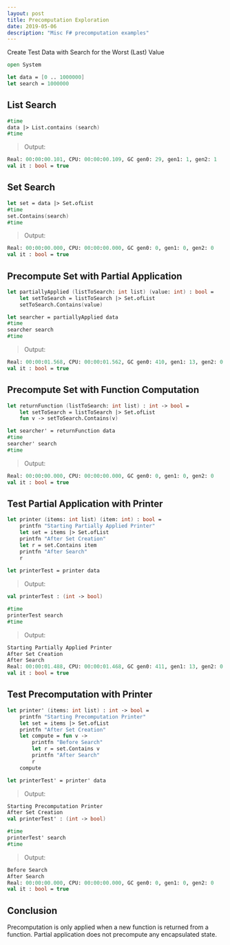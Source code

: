 ```yaml
---
layout: post
title: Precomputation Exploration
date: 2019-05-06
description: "Misc F# precomputation examples"
---
```


Create Test Data with Search for the Worst (Last) Value

```fsharp
open System

let data = [0 .. 1000000]
let search = 1000000
```


## List Search

```fsharp
#time
data |> List.contains (search)
#time
```


> Output:
```fsharp
Real: 00:00:00.101, CPU: 00:00:00.109, GC gen0: 29, gen1: 1, gen2: 1
val it : bool = true
```



## Set Search

```fsharp
let set = data |> Set.ofList
#time
set.Contains(search)
#time
```


> Output:
```fsharp
Real: 00:00:00.000, CPU: 00:00:00.000, GC gen0: 0, gen1: 0, gen2: 0
val it : bool = true
```



## Precompute Set with Partial Application


```fsharp
let partiallyApplied (listToSearch: int list) (value: int) : bool = 
    let setToSearch = listToSearch |> Set.ofList
    setToSearch.Contains(value)

let searcher = partiallyApplied data
#time
searcher search
#time
```


> Output:
```fsharp
Real: 00:00:01.568, CPU: 00:00:01.562, GC gen0: 410, gen1: 13, gen2: 0
val it : bool = true
```



## Precompute Set with Function Computation


```fsharp
let returnFunction (listToSearch: int list) : int -> bool =
    let setToSearch = listToSearch |> Set.ofList
    fun v -> setToSearch.Contains(v)

let searcher' = returnFunction data
#time
searcher' search
#time
```


> Output:
```fsharp
Real: 00:00:00.000, CPU: 00:00:00.000, GC gen0: 0, gen1: 0, gen2: 0
val it : bool = true
```



## Test Partial Application with Printer


```fsharp
let printer (items: int list) (item: int) : bool =
    printfn "Starting Partially Applied Printer"
    let set = items |> Set.ofList
    printfn "After Set Creation"
    let r = set.Contains item
    printfn "After Search"
    r
    
let printerTest = printer data
```

> Output:
```fsharp
val printerTest : (int -> bool)
```


```fsharp
#time
printerTest search
#time
```


> Output:
```fsharp
Starting Partially Applied Printer
After Set Creation
After Search
Real: 00:00:01.488, CPU: 00:00:01.468, GC gen0: 411, gen1: 13, gen2: 0
val it : bool = true
```



## Test Precomputation with Printer


```fsharp
let printer' (items: int list) : int -> bool =
    printfn "Starting Precomputation Printer"
    let set = items |> Set.ofList
    printfn "After Set Creation"
    let compute = fun v -> 
        printfn "Before Search"
        let r = set.Contains v
        printfn "After Search"
        r
    compute

let printerTest' = printer' data
```


> Output:
```fsharp
Starting Precomputation Printer
After Set Creation
val printerTest' : (int -> bool)
```


```fsharp
#time
printerTest' search
#time
```


> Output:
```fsharp
Before Search
After Search
Real: 00:00:00.000, CPU: 00:00:00.000, GC gen0: 0, gen1: 0, gen2: 0
val it : bool = true
```



## Conclusion

Precomputation is only applied when a new function is returned from a function.  Partial application does not precompute any encapsulated state.

